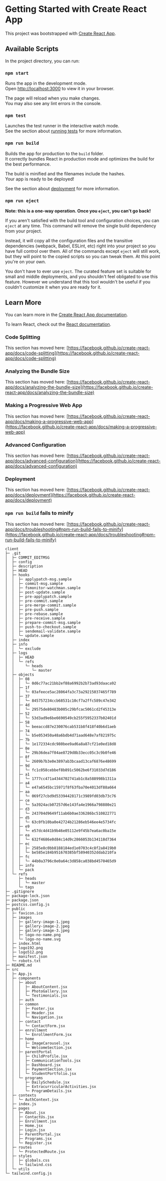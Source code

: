 # Getting Started with Create React App

This project was bootstrapped with [Create React App](https://github.com/facebook/create-react-app).

## Available Scripts

In the project directory, you can run:

### `npm start`

Runs the app in the development mode.\
Open [http://localhost:3000](http://localhost:3000) to view it in your browser.

The page will reload when you make changes.\
You may also see any lint errors in the console.

### `npm test`

Launches the test runner in the interactive watch mode.\
See the section about [running tests](https://facebook.github.io/create-react-app/docs/running-tests) for more information.

### `npm run build`

Builds the app for production to the `build` folder.\
It correctly bundles React in production mode and optimizes the build for the best performance.

The build is minified and the filenames include the hashes.\
Your app is ready to be deployed!

See the section about [deployment](https://facebook.github.io/create-react-app/docs/deployment) for more information.

### `npm run eject`

**Note: this is a one-way operation. Once you `eject`, you can't go back!**

If you aren't satisfied with the build tool and configuration choices, you can `eject` at any time. This command will remove the single build dependency from your project.

Instead, it will copy all the configuration files and the transitive dependencies (webpack, Babel, ESLint, etc) right into your project so you have full control over them. All of the commands except `eject` will still work, but they will point to the copied scripts so you can tweak them. At this point you're on your own.

You don't have to ever use `eject`. The curated feature set is suitable for small and middle deployments, and you shouldn't feel obligated to use this feature. However we understand that this tool wouldn't be useful if you couldn't customize it when you are ready for it.

## Learn More

You can learn more in the [Create React App documentation](https://facebook.github.io/create-react-app/docs/getting-started).

To learn React, check out the [React documentation](https://reactjs.org/).

### Code Splitting

This section has moved here: [https://facebook.github.io/create-react-app/docs/code-splitting](https://facebook.github.io/create-react-app/docs/code-splitting)

### Analyzing the Bundle Size

This section has moved here: [https://facebook.github.io/create-react-app/docs/analyzing-the-bundle-size](https://facebook.github.io/create-react-app/docs/analyzing-the-bundle-size)

### Making a Progressive Web App

This section has moved here: [https://facebook.github.io/create-react-app/docs/making-a-progressive-web-app](https://facebook.github.io/create-react-app/docs/making-a-progressive-web-app)

### Advanced Configuration

This section has moved here: [https://facebook.github.io/create-react-app/docs/advanced-configuration](https://facebook.github.io/create-react-app/docs/advanced-configuration)

### Deployment

This section has moved here: [https://facebook.github.io/create-react-app/docs/deployment](https://facebook.github.io/create-react-app/docs/deployment)

### `npm run build` fails to minify

This section has moved here: [https://facebook.github.io/create-react-app/docs/troubleshooting#npm-run-build-fails-to-minify](https://facebook.github.io/create-react-app/docs/troubleshooting#npm-run-build-fails-to-minify)

```
client
├─ .git
│  ├─ COMMIT_EDITMSG
│  ├─ config
│  ├─ description
│  ├─ HEAD
│  ├─ hooks
│  │  ├─ applypatch-msg.sample
│  │  ├─ commit-msg.sample
│  │  ├─ fsmonitor-watchman.sample
│  │  ├─ post-update.sample
│  │  ├─ pre-applypatch.sample
│  │  ├─ pre-commit.sample
│  │  ├─ pre-merge-commit.sample
│  │  ├─ pre-push.sample
│  │  ├─ pre-rebase.sample
│  │  ├─ pre-receive.sample
│  │  ├─ prepare-commit-msg.sample
│  │  ├─ push-to-checkout.sample
│  │  ├─ sendemail-validate.sample
│  │  └─ update.sample
│  ├─ index
│  ├─ info
│  │  └─ exclude
│  ├─ logs
│  │  ├─ HEAD
│  │  └─ refs
│  │     └─ heads
│  │        └─ master
│  ├─ objects
│  │  ├─ 08
│  │  │  └─ 0d6c77ac21bb2ef88a6992b2b73ad93daaca92
│  │  ├─ 1f
│  │  │  └─ 03afeece5ac28064fa3c73a29215037465f789
│  │  ├─ 37
│  │  │  └─ 845757234ccb68531c10cf7a2ffc589c47e342
│  │  ├─ 4d
│  │  │  └─ 29575de80483b005c29bfcac5061cd2f45313e
│  │  ├─ 52
│  │  │  └─ 53d3ad9e6be6690549cb255f5952337b02401d
│  │  ├─ 58
│  │  │  └─ beeaccd87e230076cab531b8f418f40b6d1aeb
│  │  ├─ 74
│  │  │  └─ b5e053450a48a6bdb4d71aad648e7af821975c
│  │  ├─ 7b
│  │  │  └─ 1e172334cdc980bee9ad6a8a87cf21e0ed18d8
│  │  ├─ 8e
│  │  │  └─ 29b36dea7f04ae8729d8b33ecc05c3c9b0fe46
│  │  ├─ 8f
│  │  │  └─ 2609b7b3e0e3897ab3bcaad13caf6876e48699
│  │  ├─ 9d
│  │  │  └─ fc1c058cebbef8b891c5062be6f31033d7d186
│  │  ├─ a1
│  │  │  └─ 1777cc471a4344702741ab1c8a588998b1311a
│  │  ├─ a4
│  │  │  └─ e47a6545bc15971f8f63fba70e4013df88a664
│  │  ├─ aa
│  │  │  └─ 069f27cbd9d53394428171c3989fd03db73c76
│  │  ├─ ce
│  │  │  └─ 5a3924acb07257d6e143fa4e1966a798880e21
│  │  ├─ d3
│  │  │  └─ 243704d9649f11ab6b0ae336286bc510822771
│  │  ├─ d5
│  │  │  └─ 63c0fb10ba0e42724b21286eb546ee4e5734fc
│  │  ├─ e9
│  │  │  └─ e57dc4d41b9b46e05112e9f45b7ea6ac0ba15e
│  │  ├─ ea
│  │  │  └─ 632f4686e0d84c14d9c2866053b134118d7364
│  │  ├─ ec
│  │  │  ├─ 2585e8c0bb8188184ed1e0703c4c8f2a8419b0
│  │  │  └─ be585e184b951670385bf58940352ddab210fa
│  │  ├─ fc
│  │  │  └─ 44b0a3796c0e0a64c3d858ca038bd4570465d9
│  │  ├─ info
│  │  └─ pack
│  └─ refs
│     ├─ heads
│     │  └─ master
│     └─ tags
├─ .gitignore
├─ package-lock.json
├─ package.json
├─ postcss.config.js
├─ public
│  ├─ favicon.ico
│  ├─ images
│  │  ├─ gallery-image-1.jpeg
│  │  ├─ gallery-image-2.jpeg
│  │  ├─ gallery-image-3.jpeg
│  │  ├─ logo-no-name.png
│  │  └─ logo-no-name.svg
│  ├─ index.html
│  ├─ logo192.png
│  ├─ logo512.png
│  ├─ manifest.json
│  └─ robots.txt
├─ README.md
├─ src
│  ├─ App.js
│  ├─ components
│  │  ├─ about
│  │  │  ├─ AboutContent.jsx
│  │  │  ├─ PhotoGallery.jsx
│  │  │  └─ Testimonials.jsx
│  │  ├─ auth
│  │  ├─ common
│  │  │  ├─ Footer.jsx
│  │  │  ├─ Header.jsx
│  │  │  └─ Navigation.jsx
│  │  ├─ contact
│  │  │  └─ ContactForm.jsx
│  │  ├─ enrollment
│  │  │  └─ EnrollmentForm.jsx
│  │  ├─ home
│  │  │  ├─ ImageCarousel.jsx
│  │  │  └─ WelcomeSection.jsx
│  │  ├─ parentPortal
│  │  │  ├─ ChildProfile.jsx
│  │  │  ├─ CommunicationTools.jsx
│  │  │  ├─ Dashboard.jsx
│  │  │  ├─ PaymentSection.jsx
│  │  │  └─ StudentPortfolio.jsx
│  │  └─ programs
│  │     ├─ DailySchedule.jsx
│  │     ├─ ExtracurricularActivities.jsx
│  │     └─ ProgramDetails.jsx
│  ├─ contexts
│  │  └─ AuthContext.jsx
│  ├─ index.js
│  ├─ pages
│  │  ├─ About.jsx
│  │  ├─ ContactUs.jsx
│  │  ├─ Enrollment.jsx
│  │  ├─ Home.jsx
│  │  ├─ Login.jsx
│  │  ├─ ParentPortal.jsx
│  │  ├─ Programs.jsx
│  │  └─ Register.jsx
│  ├─ routes
│  │  └─ ProtectedRoute.jsx
│  ├─ styles
│  │  ├─ globals.css
│  │  └─ tailwind.css
│  └─ utils
└─ tailwind.config.js

```